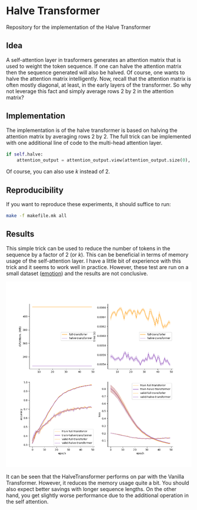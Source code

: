 # Halve Transformer
Repository for the implementation of the Halve Transformer

## Idea
A self-attention layer in trasformers generates an attention matrix that is used to weight the token sequence. 
If one can halve the attention matrix then the sequence generated will also be halved.
Of course, one wants to halve the attention matrix intelligently.
Now, recall that the attention matrix is often mostly diagonal, at least, in the early layers of the transformer.
So why not leverage this fact and simply average rows 2 by 2 in the attention matrix?

## Implementation

The implementation is of the halve transformer is based on halving the attention matrix by averaging rows 2 by 2.
The full trick can be implemented with one additional line of code to the multi-head attention layer.

```python
if self.halve:
    attention_output = attention_output.view(attention_output.size(0), attention_output.size(1)//2, -1, attention_output.size(2)).mean(1)
```

Of course, you can also use $k$ instead of 2.

## Reproducibility
If you want to reproduce these experiments, it should suffice to run:
```bash
make -f makefile.mk all
```

## Results
This simple trick can be used to reduce the number of tokens in the sequence by a factor of 2 (or $k$). 
This can be beneficial in terms of memory usage of the self-attention layer.
I have a little bit of experience with this trick and it seems to work well in practice.
However, these test are run on a small dataset ([emotion](https://huggingface.co/datasets/dair-ai/emotion)) and the results are not conclusive.

![alt text](https://github.com/f14-bertolotti/halveformer/blob/main/figs/fig.png?raw=true)

It can be seen that the HalveTransformer performs on par with the Vanilla Transformer. 
However, it reduces the memory usage quite a bit. You should also expect better savings with longer sequence lengths.
On the other hand, you get slightly worse performance due to the additional operation in the self attention.


